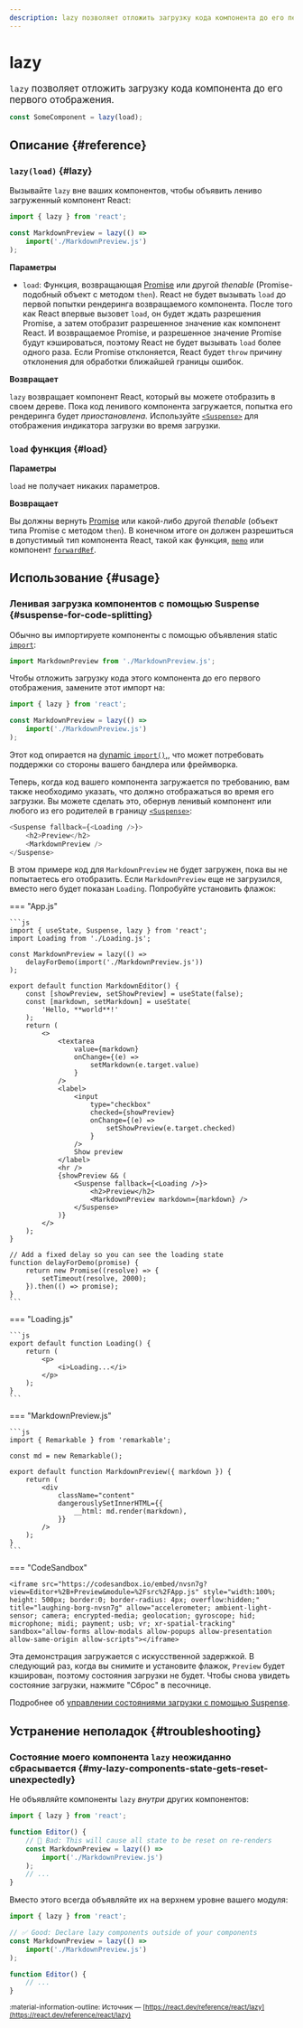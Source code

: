 ```yaml
---
description: lazy позволяет отложить загрузку кода компонента до его первого отображения
---
```


# lazy

<big>`lazy` позволяет отложить загрузку кода компонента до его первого отображения.</big>

```js
const SomeComponent = lazy(load);
```

## Описание {#reference}

### `lazy(load)` {#lazy}

Вызывайте `lazy` вне ваших компонентов, чтобы объявить лениво загруженный компонент React:

```js
import { lazy } from 'react';

const MarkdownPreview = lazy(() =>
    import('./MarkdownPreview.js')
);
```

**Параметры**

-   `load`: Функция, возвращающая [Promise](https://developer.mozilla.org/docs/Web/JavaScript/Reference/Global_Objects/Promise) или другой _thenable_ (Promise-подобный объект с методом `then`). React не будет вызывать `load` до первой попытки рендеринга возвращаемого компонента. После того как React впервые вызовет `load`, он будет ждать разрешения Promise, а затем отобразит разрешенное значение как компонент React. И возвращаемое Promise, и разрешенное значение Promise будут кэшироваться, поэтому React не будет вызывать `load` более одного раза. Если Promise отклоняется, React будет `throw` причину отклонения для обработки ближайшей границы ошибок.

**Возвращает**

`lazy` возвращает компонент React, который вы можете отобразить в своем дереве. Пока код ленивого компонента загружается, попытка его рендеринга будет _приостановлена._ Используйте [`<Suspense>`](Suspense.md) для отображения индикатора загрузки во время загрузки.

### `load` функция {#load}

**Параметры**

`load` не получает никаких параметров.

**Возвращает**

Вы должны вернуть [Promise](https://developer.mozilla.org/docs/Web/JavaScript/Reference/Global_Objects/Promise) или какой-либо другой _thenable_ (объект типа Promise с методом `then`). В конечном итоге он должен разрешиться в допустимый тип компонента React, такой как функция, [`memo`](memo.md) или компонент [`forwardRef`](forwardRef.md).

## Использование {#usage}

### Ленивая загрузка компонентов с помощью Suspense {#suspense-for-code-splitting}

Обычно вы импортируете компоненты с помощью объявления static [`import`](https://developer.mozilla.org/docs/Web/JavaScript/Reference/Statements/import):

```js
import MarkdownPreview from './MarkdownPreview.js';
```

Чтобы отложить загрузку кода этого компонента до его первого отображения, замените этот импорт на:

```js
import { lazy } from 'react';

const MarkdownPreview = lazy(() =>
    import('./MarkdownPreview.js')
);
```

Этот код опирается на [dynamic `import()`,](https://developer.mozilla.org/docs/Web/JavaScript/Reference/Operators/import), что может потребовать поддержки со стороны вашего бандлера или фреймворка.

Теперь, когда код вашего компонента загружается по требованию, вам также необходимо указать, что должно отображаться во время его загрузки. Вы можете сделать это, обернув ленивый компонент или любого из его родителей в границу [`<Suspense>`](Suspense.md):

```js hl_lines="1 4"
<Suspense fallback={<Loading />}>
    <h2>Preview</h2>
    <MarkdownPreview />
</Suspense>
```

В этом примере код для `MarkdownPreview` не будет загружен, пока вы не попытаетесь его отобразить. Если `MarkdownPreview` еще не загрузился, вместо него будет показан `Loading`. Попробуйте установить флажок:

=== "App.js"

    ```js
    import { useState, Suspense, lazy } from 'react';
    import Loading from './Loading.js';

    const MarkdownPreview = lazy(() =>
    	delayForDemo(import('./MarkdownPreview.js'))
    );

    export default function MarkdownEditor() {
    	const [showPreview, setShowPreview] = useState(false);
    	const [markdown, setMarkdown] = useState(
    		'Hello, **world**!'
    	);
    	return (
    		<>
    			<textarea
    				value={markdown}
    				onChange={(e) =>
    					setMarkdown(e.target.value)
    				}
    			/>
    			<label>
    				<input
    					type="checkbox"
    					checked={showPreview}
    					onChange={(e) =>
    						setShowPreview(e.target.checked)
    					}
    				/>
    				Show preview
    			</label>
    			<hr />
    			{showPreview && (
    				<Suspense fallback={<Loading />}>
    					<h2>Preview</h2>
    					<MarkdownPreview markdown={markdown} />
    				</Suspense>
    			)}
    		</>
    	);
    }

    // Add a fixed delay so you can see the loading state
    function delayForDemo(promise) {
    	return new Promise((resolve) => {
    		setTimeout(resolve, 2000);
    	}).then(() => promise);
    }
    ```

=== "Loading.js"

    ```js
    export default function Loading() {
    	return (
    		<p>
    			<i>Loading...</i>
    		</p>
    	);
    }
    ```

=== "MarkdownPreview.js"

    ```js
    import { Remarkable } from 'remarkable';

    const md = new Remarkable();

    export default function MarkdownPreview({ markdown }) {
    	return (
    		<div
    			className="content"
    			dangerouslySetInnerHTML={{
    				__html: md.render(markdown),
    			}}
    		/>
    	);
    }
    ```

=== "CodeSandbox"

    <iframe src="https://codesandbox.io/embed/nvsn7g?view=Editor+%2B+Preview&module=%2Fsrc%2FApp.js" style="width:100%; height: 500px; border:0; border-radius: 4px; overflow:hidden;" title="laughing-borg-nvsn7g" allow="accelerometer; ambient-light-sensor; camera; encrypted-media; geolocation; gyroscope; hid; microphone; midi; payment; usb; vr; xr-spatial-tracking" sandbox="allow-forms allow-modals allow-popups allow-presentation allow-same-origin allow-scripts"></iframe>

Эта демонстрация загружается с искусственной задержкой. В следующий раз, когда вы снимите и установите флажок, `Preview` будет кэширован, поэтому состояния загрузки не будет. Чтобы снова увидеть состояние загрузки, нажмите "Сброс" в песочнице.

Подробнее об [управлении состояниями загрузки с помощью Suspense](Suspense.md).

## Устранение неполадок {#troubleshooting}

### Состояние моего компонента `lazy` неожиданно сбрасывается {#my-lazy-components-state-gets-reset-unexpectedly}

Не объявляйте компоненты `lazy` _внутри_ других компонентов:

```js hl_lines="4-7"
import { lazy } from 'react';

function Editor() {
    // 🔴 Bad: This will cause all state to be reset on re-renders
    const MarkdownPreview = lazy(() =>
        import('./MarkdownPreview.js')
    );
    // ...
}
```

Вместо этого всегда объявляйте их на верхнем уровне вашего модуля:

```js hl_lines="3-6"
import { lazy } from 'react';

// ✅ Good: Declare lazy components outside of your components
const MarkdownPreview = lazy(() =>
    import('./MarkdownPreview.js')
);

function Editor() {
    // ...
}
```

<small>:material-information-outline: Источник &mdash; [https://react.dev/reference/react/lazy](https://react.dev/reference/react/lazy)</small>

